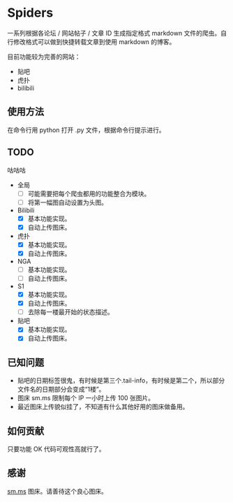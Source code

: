 # Spiders
一系列根据各论坛 / 网站帖子 / 文章 ID 生成指定格式 markdown 文件的爬虫。自行修改格式可以做到快捷转载文章到使用 markdown 的博客。

目前功能较为完善的网站：
- 贴吧
- 虎扑
- bilibili

## 使用方法
在命令行用 python 打开 .py 文件，根据命令行提示进行。

## TODO
咕咕咕
- 全局
  - [ ] 可能需要把每个爬虫都用的功能整合为模块。
  - [ ] 将第一幅图自动设置为头图。
- Bilibili
  - [x] 基本功能实现。
  - [x] 自动上传图床。
- 虎扑
  - [x] 基本功能实现。
  - [x] 自动上传图床。
- NGA
  - [ ] 基本功能实现。
  - [ ] 自动上传图床。
- S1
  - [x] 基本功能实现。
  - [x] 自动上传图床。
  - [ ] 去除每一楼最开始的状态描述。
- 贴吧
  - [x] 基本功能实现。
  - [x] 自动上传图床。

## 已知问题
- 贴吧的日期标签很鬼，有时候是第三个.tail-info，有时候是第二个，所以部分文件名的日期部分会变成“1楼”。
- 图床 sm.ms 限制每个 IP 一小时上传 100 张图片。
- 最近图床上传貌似挂了，不知道有什么其他好用的图床做备用。

## 如何贡献
只要功能 OK 代码可观性高就行了。

## 感谢
[sm.ms](https://sm.ms) 图床。请善待这个良心图床。